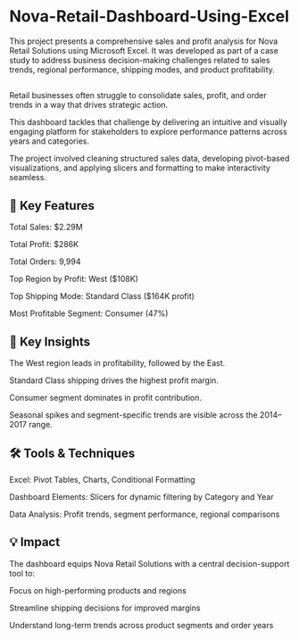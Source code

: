 # Nova-Retail-Dashboard-Using-Excel
This project presents a comprehensive sales and profit analysis for Nova Retail Solutions using Microsoft Excel. It was developed as part of a case study to address business decision-making challenges related to sales trends, regional performance, shipping modes, and product profitability.

##
Retail businesses often struggle to consolidate sales, profit, and order trends in a way that drives strategic action. 

This dashboard tackles that challenge by delivering an intuitive and visually engaging platform for stakeholders to explore performance patterns across years and categories.

The project involved cleaning structured sales data, developing pivot-based visualizations, and applying slicers and formatting to make interactivity seamless.




## 📌 Key Features

Total Sales: $2.29M

Total Profit: $286K

Total Orders: 9,994

Top Region by Profit: West ($108K)

Top Shipping Mode: Standard Class ($164K profit)

Most Profitable Segment: Consumer (47%)

## 🧠 Key Insights

The West region leads in profitability, followed by the East.

Standard Class shipping drives the highest profit margin.

Consumer segment dominates in profit contribution.

Seasonal spikes and segment-specific trends are visible across the 2014–2017 range.

## 🛠 Tools & Techniques

Excel: Pivot Tables, Charts, Conditional Formatting

Dashboard Elements: Slicers for dynamic filtering by Category and Year

Data Analysis: Profit trends, segment performance, regional comparisons

## 💡 Impact 

The dashboard equips Nova Retail Solutions with a central decision-support tool to:

Focus on high-performing products and regions

Streamline shipping decisions for improved margins

Understand long-term trends across product segments and order years
